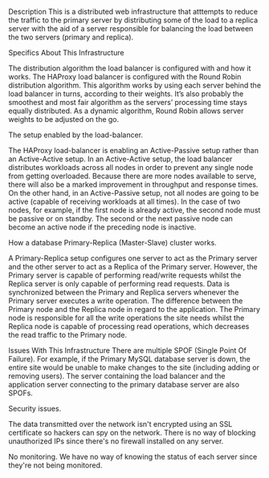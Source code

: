 Description
This is a distributed web infrastructure that atttempts to reduce the traffic to the primary server by distributing some of the load to a replica server with the aid of a server responsible for balancing the load between the two servers (primary and replica).

Specifics About This Infrastructure

The distribution algorithm the load balancer is configured with and how it works.
The HAProxy load balancer is configured with the Round Robin distribution algorithm. 
This algorithm works by using each server behind the load balancer in turns, according to their weights. 
It’s also probably the smoothest and most fair algorithm as the servers’ processing time stays equally distributed.
As a dynamic algorithm, Round Robin allows server weights to be adjusted on the go.

The setup enabled by the load-balancer.

The HAProxy load-balancer is enabling an Active-Passive setup rather than an Active-Active setup. 
In an Active-Active setup, the load balancer distributes workloads across all nodes in order to prevent any single node from getting overloaded. 
Because there are more nodes available to serve, there will also be a marked improvement in throughput and response times.
On the other hand, in an Active-Passive setup, not all nodes are going to be active (capable of receiving workloads at all times).
In the case of two nodes, for example, if the first node is already active, the second node must be passive or on standby. 
The second or the next passive node can become an active node if the preceding node is inactive.


How a database Primary-Replica (Master-Slave) cluster works.


A Primary-Replica setup configures one server to act as the Primary server and the other server to act as a Replica of the Primary server.
However, the Primary server is capable of performing read/write requests whilst the Replica server is only capable of performing read requests.
Data is synchronized between the Primary and Replica servers whenever the Primary server executes a write operation.
The difference between the Primary node and the Replica node in regard to the application.
The Primary node is responsible for all the write operations the site needs whilst the Replica node is capable of processing read operations, which decreases the read traffic to the Primary node.


Issues With This Infrastructure
There are multiple SPOF (Single Point Of Failure).
For example, if the Primary MySQL database server is down, the entire site would be unable to make changes to the site (including adding or removing users).
The server containing the load balancer and the application server connecting to the primary database server are also SPOFs.

Security issues.

The data transmitted over the network isn't encrypted using an SSL certificate so hackers can spy on the network.
There is no way of blocking unauthorized IPs since there's no firewall installed on any server.

No monitoring.
We have no way of knowing the status of each server since they're not being monitored.
